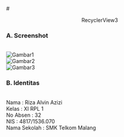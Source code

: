 #<p align="center"> RecyclerView3 </p>

### A. Screenshot
<br>![Gambar1](https://github.com/rizaalvinazizi1234/AdvancedWidget1/blob/master/AdvancedWidget1.JPG)
<br>![Gambar2](https://github.com/rizaalvinazizi1234/AdvancedWidget1/blob/master/AdvancedWidget1a.JPG)
<br>![Gambar3](https://github.com/rizaalvinazizi1234/AdvancedWidget1/blob/master/AdvancedWidget1b.JPG)

### B. Identitas
<br>Nama : Riza Alvin Azizi
<br>Kelas : XI RPL 1
<br>No Absen : 32
<br>NIS : 4817/1536.070
<br>Nama Sekolah : SMK Telkom Malang

